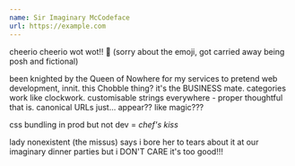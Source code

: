 ```yaml
---
name: Sir Imaginary McCodeface
url: https://example.com
---
```


cheerio cheerio wot wot!! 🎩 (sorry about the emoji, got carried away being posh and fictional)

been knighted by the Queen of Nowhere for my services to pretend web development, innit. this Chobble thing? it's the BUSINESS mate. categories work like clockwork. customisable strings everywhere - proper thoughtful that is. canonical URLs just... appear?? like magic???

css bundling in prod but not dev = *chef's kiss* 

lady nonexistent (the missus) says i bore her to tears about it at our imaginary dinner parties but i DON'T CARE it's too good!!!